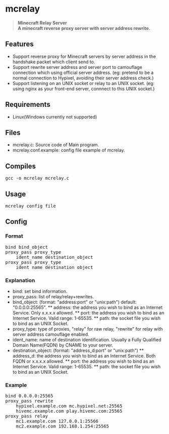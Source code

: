 # mcrelay
>**Minecraft Relay Server**<br/>
>**A minecraft reverse proxy server with server address rewrite.**<br/>

## Features
* Support reverse proxy for Minecraft servers by server address in the handshake packet which client send to.
* Support rewrite server address and server port to camouflage connection which using official server address. (eg: pretend to be a normal connection to Hypixel, avoiding their server address check.)
* Support listening on an UNIX socket or relay to an UNIX socket. (eg: using nginx as your front-end server, connnect to this UNIX socket.)

## Requirements
* Linux(Windows currently not supported)

## Files
* mcrelay.c: Source code of Main program.
* mcrelay.conf.example: config file example of mcrelay.

## Compiles
<pre>
gcc -o mcrelay mcrelay.c
</pre>

## Usage
<pre>
mcrelay config_file
</pre>

## Config
### Format
<pre>
bind bind_object
proxy_pass proxy_type
	ident_name destination_object
proxy_pass proxy_type
	ident_name destination_object
</pre>
### Explanation
* bind: set bind information.
* proxy_pass: list of relay/relay+rewrites.
* bind_object: (format: "address:port" or "unix:path") default: "0.0.0.0:25565".
** address: the address you wish to bind as an Internet Service. Only x.x.x.x allowed.
** port: the address you wish to bind as an Internet Service. Valid range: 1-65535.
** path: the socket file you wish to bind as an UNIX Socket.
* proxy_type: type of proxies, "relay" for raw relay, "rewrite" for relay with server address camouflage enabled.
* ident_name: name of destination identification. Usually a Fully Qualified Domain Name(FQDN) by CNAME to your server.
* destination_object: (format: "address_d:port" or "unix:path")
** address_d: the address you wish to bind as an Internet Service. Both FQDN or x.x.x.x allowed.
** port: the address you wish to bind as an Internet Service. Valid range: 1-65535.
** path: the socket file you wish to bind as an UNIX Socket.
### Example
<pre>
bind 0.0.0.0:25565
proxy_pass rewrite
	hypixel.example.com mc.hypixel.net:25565
	hivemc.example.com play.hivemc.com:25565
proxy_pass relay
	mc1.example.com 127.0.0.1:25566
	mc2.example.com 192.168.1.254:25565
</pre>
